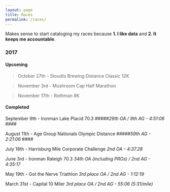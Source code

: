 ```yaml
---
layout: page
title: Races
permalink: /races/
---
```


Makes sense to start cataloging my races because **1. I like data** and **2. It keeps me accountable**.

### **2017** ###

#### **Upcoming** ###

>October 27th - Stoudts Brewing Distance Classic 12K

>November 3rd - Mushroom Cap Half Marathon

>November 17th - Rothman 8K

#### **Completed** ###

September 9th - Ironman Lake Placid 70.3
#####*29th OA / 9th AG - 4:51:06* ####

August 11th - Age Group Nationals Olympic Distance
#####*59th AG - 2:21:06* ####

July 18th - Harrisburg Mile Corporate Challenge
*2nd OA - 4:37.28*

June 3rd - Ironman Raleigh 70.3
*34th OA (including PROs) / 2nd AG - 4:35:17*

May 19th - Got the Nerve Triathlon
*3rd place OA / 2nd AG - 1:12:19*

March 31st - Capital 10 Miler
*3rd place OA / 2nd AG - 55:06 (5:31/mile)*
